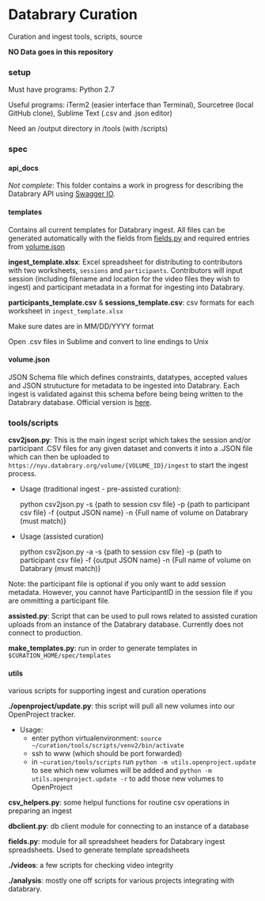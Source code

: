 Databrary Curation
==================

Curation and ingest tools, scripts, source

**NO Data goes in this repository**

### setup

Must have programs: Python 2.7

Useful programs: iTerm2 (easier interface than Terminal), Sourcetree (local GitHub clone), Sublime Text (.csv and .json editor)

Need an /output directory in /tools (with /scripts)

### spec

#### api_docs

*Not complete*: This folder contains a work in progress for describing the Databrary API using [Swagger IO](http://swagger.io/). 

#### templates

Contains all current templates for Databrary ingest. All files can be generated automatically with the fields from [fields.py](https://raw.githubusercontent.com/databrary/curation/master/tools/scripts/utils/fields.py) and required entries from [volume.json]()

**ingest_template.xlsx**: Excel spreadsheet for distributing to contributors with two worksheets, `sessions` and `participants`. Contributors will input session (including filename and location for the video files they wish to ingest) and participant metadata in a format for ingesting into Databrary.

**participants_template.csv** & **sessions_template.csv**: csv formats for each worksheet in `ingest_template.xlsx`

Make sure dates are in MM/DD/YYYY format

Open .csv files in Sublime and convert to line endings to Unix

#### volume.json

JSON Schema file which defines constraints, datatypes, accepted values and JSON strutucture for metadata to be ingested into Databrary. Each ingest is validated against this schema before being being written to the Databrary database. Official version is [here](https://raw.githubusercontent.com/databrary/databrary/master/volume.json).

### tools/scripts

**csv2json.py**: This is the main ingest script which takes the session and/or participant .CSV files for any given dataset and converts it into a .JSON file which can then be uploaded to `https://nyu.databrary.org/volume/{VOLUME_ID}/ingest` to start the ingest process.

* Usage (traditional ingest - pre-assisted curation): 
    
    python csv2json.py -s {path to session csv file} -p {path to participant csv file} -f {output JSON name} -n {Full name of volume on Databrary (must match)}

* Usage (assisted curation)

    python csv2json.py -a -s {path to session csv file} -p {path to participant csv file} -f {output JSON name} -n {Full name of volume on Databrary (must match)}

Note: the participant file is optional if you only want to add session metadata. However, you cannot have ParticipantID in the session file if you are ommitting a participant file.

**assisted.py**: Script that can be used to pull rows related to assisted curation uploads from an instance of the Databrary database. Currently does not connect to production.

**make_templates.py**: run in order to generate templates in `$CURATION_HOME/spec/templates`

#### utils 

various scripts for supporting ingest and curation operations 

**./openproject/update.py**: this script will pull all new volumes into our OpenProject tracker.

* Usage: 
    - enter python virtualenvironment: `source ~/curation/tools/scripts/venv2/bin/activate`
    - ssh to www (which should be port forwarded)
    - in `~curation/tools/scripts` run `python -m utils.openproject.update` to see which new volumes will be added and `python -m utils.openproject.update -r` to add those new volumes to OpenProject


**csv_helpers.py**: some helpul functions for routine csv operations in preparing an ingest

**dbclient.py**: db client module for connecting to an instance of a database

**fields.py**: module for all spreadsheet headers for Databrary ingest spreadsheets. Used to generate template spreadsheets

**./videos**: a few scripts for checking video integrity

**./analysis**: mostly one off scripts for various projects integrating with databrary.

